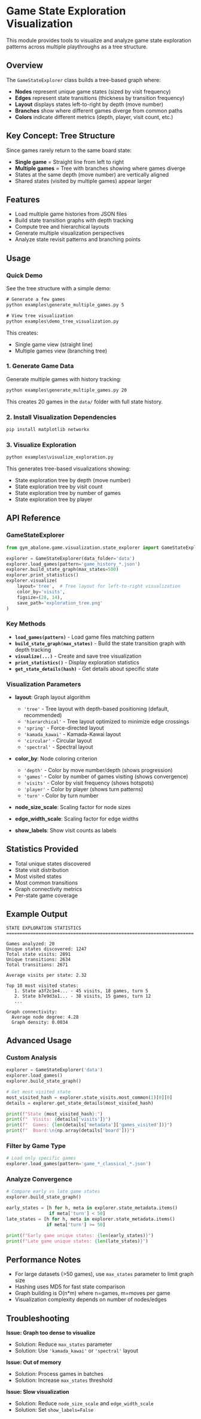 # Game State Exploration Visualization

This module provides tools to visualize and analyze game state exploration patterns across multiple playthroughs as a tree structure.

## Overview

The `GameStateExplorer` class builds a tree-based graph where:
- **Nodes** represent unique game states (sized by visit frequency)
- **Edges** represent state transitions (thickness by transition frequency)
- **Layout** displays states left-to-right by depth (move number)
- **Branches** show where different games diverge from common paths
- **Colors** indicate different metrics (depth, player, visit count, etc.)

## Key Concept: Tree Structure

Since games rarely return to the same board state:
- **Single game** = Straight line from left to right
- **Multiple games** = Tree with branches showing where games diverge
- States at the same depth (move number) are vertically aligned
- Shared states (visited by multiple games) appear larger

## Features

- Load multiple game histories from JSON files
- Build state transition graphs with depth tracking
- Compute tree and hierarchical layouts
- Generate multiple visualization perspectives
- Analyze state revisit patterns and branching points

## Usage

### Quick Demo

See the tree structure with a simple demo:

```cmd
# Generate a few games
python examples\generate_multiple_games.py 5

# View tree visualization
python examples\demo_tree_visualization.py
```

This creates:
- Single game view (straight line)
- Multiple games view (branching tree)

### 1. Generate Game Data

Generate multiple games with history tracking:

```cmd
python examples\generate_multiple_games.py 20
```

This creates 20 games in the `data/` folder with full state history.

### 2. Install Visualization Dependencies

```cmd
pip install matplotlib networkx
```

### 3. Visualize Exploration

```cmd
python examples\visualize_exploration.py
```

This generates tree-based visualizations showing:
- State exploration tree by depth (move number)
- State exploration tree by visit count
- State exploration tree by number of games
- State exploration tree by player

## API Reference

### GameStateExplorer

```python
from gym_abalone.game.visualization.state_explorer import GameStateExplorer

explorer = GameStateExplorer(data_folder='data')
explorer.load_games(pattern='game_history_*.json')
explorer.build_state_graph(max_states=500)
explorer.print_statistics()
explorer.visualize(
    layout='tree',  # Tree layout for left-to-right visualization
    color_by='visits',
    figsize=(28, 14),
    save_path='exploration_tree.png'
)
```

### Key Methods

- **`load_games(pattern)`** - Load game files matching pattern
- **`build_state_graph(max_states)`** - Build the state transition graph with depth tracking
- **`visualize(...)`** - Create and save tree visualization
- **`print_statistics()`** - Display exploration statistics
- **`get_state_details(hash)`** - Get details about specific state

### Visualization Parameters

- **layout**: Graph layout algorithm
  - `'tree'` - Tree layout with depth-based positioning (default, recommended)
  - `'hierarchical'` - Tree layout optimized to minimize edge crossings
  - `'spring'` - Force-directed layout
  - `'kamada_kawai'` - Kamada-Kawai layout
  - `'circular'` - Circular layout
  - `'spectral'` - Spectral layout

- **color_by**: Node coloring criterion
  - `'depth'` - Color by move number/depth (shows progression)
  - `'games'` - Color by number of games visiting (shows convergence)
  - `'visits'` - Color by visit frequency (shows hotspots)
  - `'player'` - Color by player (shows turn patterns)
  - `'turn'` - Color by turn number

- **node_size_scale**: Scaling factor for node sizes
- **edge_width_scale**: Scaling factor for edge widths
- **show_labels**: Show visit counts as labels

## Statistics Provided

- Total unique states discovered
- State visit distribution
- Most visited states
- Most common transitions
- Graph connectivity metrics
- Per-state game coverage

## Example Output

```
STATE EXPLORATION STATISTICS
======================================================================

Games analyzed: 20
Unique states discovered: 1247
Total state visits: 2891
Unique transitions: 2634
Total transitions: 2671

Average visits per state: 2.32

Top 10 most visited states:
   1. State a3f2c1e4... - 45 visits, 18 games, turn 5
   2. State b7e9d3a1... - 38 visits, 15 games, turn 12
   ...

Graph connectivity:
  Average node degree: 4.28
  Graph density: 0.0034
```

## Advanced Usage

### Custom Analysis

```python
explorer = GameStateExplorer('data')
explorer.load_games()
explorer.build_state_graph()

# Get most visited state
most_visited_hash = explorer.state_visits.most_common(1)[0][0]
details = explorer.get_state_details(most_visited_hash)

print(f"State {most_visited_hash}:")
print(f"  Visits: {details['visits']}")
print(f"  Games: {len(details['metadata']['games_visited'])}")
print(f"  Board:\n{np.array(details['board'])}")
```

### Filter by Game Type

```python
# Load only specific games
explorer.load_games(pattern='game_*_classical_*.json')
```

### Analyze Convergence

```python
# Compare early vs late game states
explorer.build_state_graph()

early_states = [h for h, meta in explorer.state_metadata.items() 
                if meta['turn'] < 50]
late_states = [h for h, meta in explorer.state_metadata.items() 
               if meta['turn'] >= 50]

print(f"Early game unique states: {len(early_states)}")
print(f"Late game unique states: {len(late_states)}")
```

## Performance Notes

- For large datasets (>50 games), use `max_states` parameter to limit graph size
- Hashing uses MD5 for fast state comparison
- Graph building is O(n*m) where n=games, m=moves per game
- Visualization complexity depends on number of nodes/edges

## Troubleshooting

**Issue: Graph too dense to visualize**
- Solution: Reduce `max_states` parameter
- Solution: Use `'kamada_kawai'` or `'spectral'` layout

**Issue: Out of memory**
- Solution: Process games in batches
- Solution: Increase `max_states` threshold

**Issue: Slow visualization**
- Solution: Reduce `node_size_scale` and `edge_width_scale`
- Solution: Set `show_labels=False`
